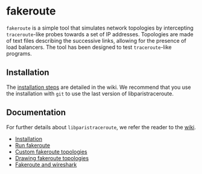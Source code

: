 # fakeroute

`fakeroute` is a simple tool that simulates network topologies by intercepting
`traceroute`-like probes towards a set of IP addresses. Topologies are made of
text files describing the successive links, allowing for the presence of load
balancers. The tool has been designed to test `traceroute`-like programs.

## Installation 

The [installation steps](Installation) are detailed in the wiki.
We recommend that you use the installation with `git` to use the last version of libparistraceroute.

## Documentation

For further details about `libparistraceroute`, we refer the reader to the [wiki](https://github.com/libparistraceroute/fakeroute/wiki/).
- [Installation](https://github.com/libparistraceroute/fakeroute/wiki/Installation)
- [Run fakeroute](https://github.com/libparistraceroute/fakeroute/wiki/Run-fakeroute)
- [Custom fakeroute topologies](https://github.com/libparistraceroute/fakeroute/wiki/Custom-fakeroute-topologies)
- [Drawing fakeroute topologies](https://github.com/libparistraceroute/fakeroute/wiki/Drawing-fakeroute-topologies)
- [Fakeroute and wireshark](https://github.com/libparistraceroute/fakeroute/wiki/Fakeroute-and-wireshark)
